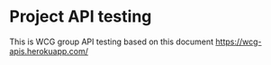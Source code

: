 # Project API testing
This is WCG group API testing based on this document https://wcg-apis.herokuapp.com/